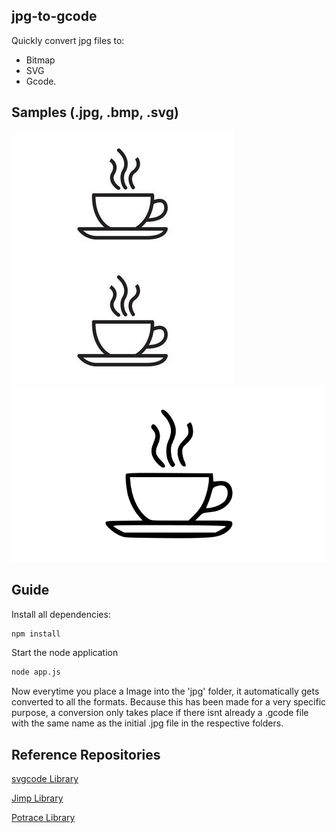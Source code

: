 ## jpg-to-gcode

Quickly convert jpg files to: 
- Bitmap
- SVG
- Gcode.

## Samples (.jpg, .bmp, .svg)

![Original JPG](./jpg/0.jpg)
![Bitmap](./bitmap/0.bmp)
![SVG](./svg/0.svg)

## Guide

Install all dependencies:

```bash
npm install
```

Start the node application

```bash
node app.js
```

Now everytime you place a Image into the 'jpg' folder, it automatically gets converted to all the formats. 
Because this has been made for a very specific purpose, a conversion only takes place if there isnt already a .gcode file with the same name as the initial .jpg file in the respective folders.

## Reference Repositories

[svgcode Library](https://npm.io/package/svgcode)

[Jimp Library](https://www.npmjs.com/package/jimp)

[Potrace Library](https://www.npmjs.com/package/potrace)
